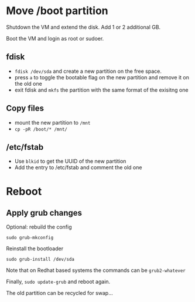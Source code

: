 # Move /boot partition

Shutdown the VM and extend the disk. Add 1 or 2 additional GB.

Boot the VM and login as root or sudoer. 

## fdisk
* `fdisk /dev/sda` and create a new partition on the free space. 
* press `a` to toggle the bootable flag on the new partition and remove it on the old one
* exit fdisk and `mkfs` the partition with the same format of the exisitng one

## Copy files

* mount the new partition to `/mnt` 
* `cp -pR /boot/* /mnt/` 

## /etc/fstab

* Use `blkid` to get the UUID of the new partition
* Add the entry to /etc/fstab and comment the old one

# Reboot

## Apply grub changes
Optional: rebuild the config
```
sudo grub-mkconfig
```
Reinstall the bootloader
```
sudo grub-install /dev/sda
```
Note that on Redhat based systems the commands can be `grub2-whatever`

Finally, `sudo update-grub` and reboot again.

The old partition can be recycled for swap...
